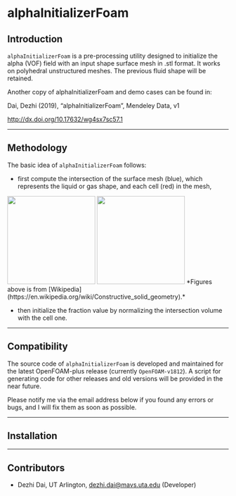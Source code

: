 # alphaInitializerFoam

## Introduction

```alphaInitializerFoam``` is a pre-processing utility designed to initialize the alpha (VOF) field with an input shape surface mesh in .stl format. It works on  polyhedral unstructured meshes. The previous fluid shape will be retained.

Another copy of alphaInitializerFoam and demo cases can be found in:

Dai, Dezhi (2019), “alphaInitializerFoam”, Mendeley Data, v1

http://dx.doi.org/10.17632/wg4sx7sc57.1


---

## Methodology

The basic idea of ```alphaInitializerFoam``` follows:

* first compute the intersection of the surface mesh (blue), which represents the liquid or gas shape, and each cell (red) in the mesh,
<img src="https://upload.wikimedia.org/wikipedia/commons/4/4a/Boolean_union.PNG" width="200">
<img src="https://upload.wikimedia.org/wikipedia/commons/0/0b/Boolean_intersect.PNG" width="200">
*Figures above is from [Wikipedia](https://en.wikipedia.org/wiki/Constructive_solid_geometry).*

* then initialize the fraction value by normalizing the intersection volume with the cell one.




---

## Compatibility

The source code of ```alphaInitializerFoam``` is developed and maintained for the latest OpenFOAM-plus release (currently ```OpenFOAM-v1812```). A script for generating code for other releases and old versions will be provided in the near future.

Please notify me via the email address below if you found any errors or bugs, and I will fix them as soon as possible.


---

## Installation



---

## Contributors

* Dezhi Dai, UT Arlington, dezhi.dai@mavs.uta.edu (Developer)